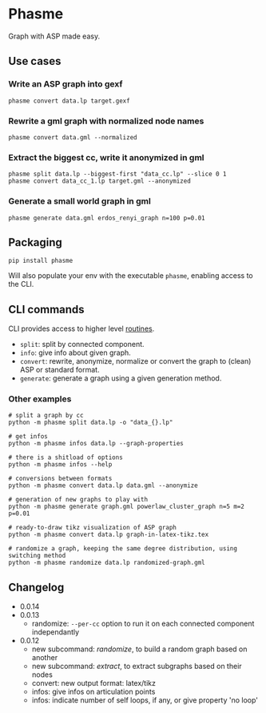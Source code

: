 # Phasme
Graph with ASP made easy.



## Use cases

### Write an ASP graph into gexf

    phasme convert data.lp target.gexf

### Rewrite a gml graph with normalized node names

    phasme convert data.gml --normalized

### Extract the biggest cc, write it anonymized in gml

    phasme split data.lp --biggest-first "data_cc.lp" --slice 0 1
    phasme convert data_cc_1.lp target.gml --anonymized

### Generate a small world graph in gml

    phasme generate data.gml erdos_renyi_graph n=100 p=0.01


## Packaging

    pip install phasme

Will also populate your env with the executable `phasme`,
enabling access to the CLI.


## CLI commands
CLI provides access to higher level [routines](phasme/routines.py).

- `split`: split by connected component.
- `info`: give info about given graph.
- `convert`: rewrite, anonymize, normalize or convert the graph to (clean) ASP or standard format.
- `generate`: generate a graph using a given generation method.
<!-- - `compress`: produce the powergraph compression of given graph as a bubble file -->
<!-- - ``:  -->

### Other examples

    # split a graph by cc
    python -m phasme split data.lp -o "data_{}.lp"

    # get infos
    python -m phasme infos data.lp --graph-properties

    # there is a shitload of options
    python -m phasme infos --help

    # conversions between formats
    python -m phasme convert data.lp data.gml --anonymize

    # generation of new graphs to play with
    python -m phasme generate graph.gml powerlaw_cluster_graph n=5 m=2 p=0.01

    # ready-to-draw tikz visualization of ASP graph
    python -m phasme convert data.lp graph-in-latex-tikz.tex

    # randomize a graph, keeping the same degree distribution, using switching method
    python -m phasme randomize data.lp randomized-graph.gml


## Changelog

- 0.0.14
- 0.0.13
    - randomize: `--per-cc` option to run it on each connected component independantly
- 0.0.12
    - new subcommand: *randomize*, to build a random graph based on another
    - new subcommand: *extract*, to extract subgraphs based on their nodes
    - convert: new output format: latex/tikz
    - infos: give infos on articulation points
    - infos: indicate number of self loops, if any, or give property 'no loop'

